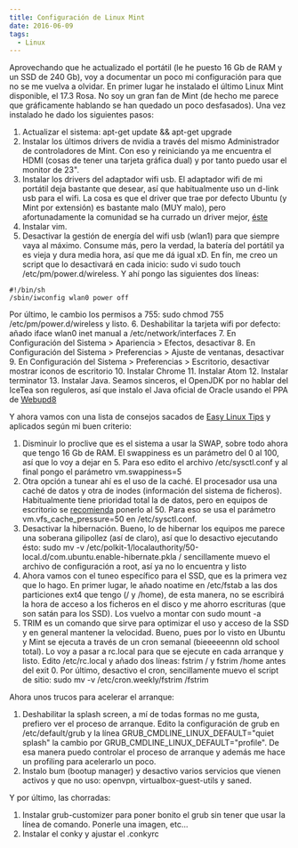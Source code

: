```yaml
---
title: Configuración de Linux Mint
date: 2016-06-09
tags:
  - Linux
---
```

Aprovechando que he actualizado el portátil (le he puesto 16 Gb de RAM y un SSD de 240 Gb), voy a documentar un poco mi configuración para que no se me vuelva a olvidar.
En primer lugar he instalado el último Linux Mint disponible, el 17.3 Rosa. No soy un gran fan de Mint (de hecho me parece que gráficamente hablando se han quedado un poco desfasados).
Una vez instalado he dado los siguientes pasos:

1. Actualizar el sistema: apt-get update && apt-get upgrade
2. Instalar los últimos drivers de nvidia a través del mismo Administrador de controladores de Mint. Con eso y reiniciando ya me encuentra el HDMI (cosas de tener una tarjeta gráfica dual) y por tanto puedo usar el monitor de 23".
3. Instalar los drivers del adaptador wifi usb. El adaptador wifi de mi portátil deja bastante que desear, así que habitualmente uso un d-link usb para el wifi. La cosa es que el driver que trae por defecto Ubuntu (y Mint por extensión) es bastante malo (MUY malo), pero afortunadamente la comunidad se ha currado un driver mejor, [éste](https://github.com/pvaret/rtl8192cu-fixes)
4. Instalar vim.
5. Desactivar la gestión de energía del wifi usb (wlan1) para que siempre vaya al máximo. Consume más, pero la verdad, la batería del portátil ya es vieja y dura media hora, así que me dá igual xD. En fín, me creo un script que lo desactivará en cada inicio: sudo vi sudo touch /etc/pm/power.d/wireless. Y ahí pongo las siguientes dos líneas:

```shell
#!/bin/sh
/sbin/iwconfig wlan0 power off
```

Por último, le cambio los permisos a 755: sudo chmod 755 /etc/pm/power.d/wireless y listo.
6. Deshabilitar la tarjeta wifi por defecto: añado iface wlan0 inet manual a /etc/network/interfaces
7. En Configuración del Sistema > Apariencia > Efectos, desactivar
8. En Configuración del Sistema > Preferencias > Ajuste de ventanas, desactivar
9. En Configuración del Sistema > Preferencias > Escritorio, desactivar mostrar iconos de escritorio
10. Instalar Chrome
11. Instalar Atom
12. Instalar terminator
13. Instalar Java. Seamos sinceros, el OpenJDK por no hablar del IceTea son reguleros, así que instalo el Java oficial de Oracle usando el PPA de [Webupd8](http://www.webupd8.org/2012/09/install-oracle-java-8-in-ubuntu-via-ppa.html)

Y ahora vamos con una lista de consejos sacados de [Easy Linux Tips](https://sites.google.com/site/easylinuxtipsproject) y aplicados según mi buen criterio:

1. Disminuir lo proclive que es el sistema a usar la SWAP, sobre todo ahora que tengo 16 Gb de RAM. El swappiness es un parámetro del 0 al 100, así que lo voy a dejar en 5. Para eso edito el archivo /etc/sysctl.conf y al final pongo el parámetro vm.swappiness=5
2. Otra opción a tunear ahí es el uso de la caché. El procesador usa una caché de datos y otra de inodes (información del sistema de ficheros). Habitualmente tiene prioridad total la de datos, pero en equipos de escritorio se [recomienda](http://bicosyes.com/2007/10/mejorando-rendimiento-en-linux-de-escritorio/) ponerlo al 50. Para eso se usa el parámetro vm.vfs_cache_pressure=50 en /etc/sysctl.conf.
3. Desactivar la hibernación. Bueno, lo de hibernar los equipos me parece una soberana gilipollez (así de claro), así que lo desactivo ejecutando ésto: sudo mv -v /etc/polkit-1/localauthority/50-local.d/com.ubuntu.enable-hibernate.pkla / sencillamente muevo el archivo de configuración a root, así ya no lo encuentra y listo
4. Ahora vamos con el tuneo específico para el SSD, que es la primera vez que lo hago. En primer lugar, le añado noatime en /etc/fstab a las dos particiones ext4 que tengo (/ y /home), de esta manera, no se escribirá la hora de acceso a los ficheros en el disco y me ahorro escrituras (que son satán para los SSD). Los vuelvo a montar con sudo mount -a
5. TRIM es un comando que sirve para optimizar el uso y acceso de la SSD y en general mantener la velocidad. Bueno, pues por lo visto en Ubuntu y Mint se ejecuta a través de un cron semanal (bieeeeennn old school total). Lo voy a pasar a rc.local para que se ejecute en cada arranque y listo. Edito /etc/rc.local y añado dos líneas: fstrim / y fstrim /home antes del exit 0. Por último, desactivo el cron, sencillamente muevo el script de sitio: sudo mv -v /etc/cron.weekly/fstrim /fstrim

Ahora unos trucos para acelerar el arranque:
1. Deshabilitar la splash screen, a mí de todas formas no me gusta, prefiero ver el proceso de arranque. Edito la configuración de grub en /etc/default/grub y la línea GRUB_CMDLINE_LINUX_DEFAULT="quiet splash" la cambio por GRUB_CMDLINE_LINUX_DEFAULT="profile". De esa manera puedo controlar el proceso de arranque y además me hace un profiling para acelerarlo un poco.
2. Instalo bum (bootup manager) y desactivo varios servicios que vienen activos y que no uso: openvpn, virtualbox-guest-utils y saned.

Y por último, las chorradas:
1. Instalar grub-customizer para poner bonito el grub sin tener que usar la línea de comando. Ponerle una imagen, etc...
2. Instalar el conky y ajustar el .conkyrc
